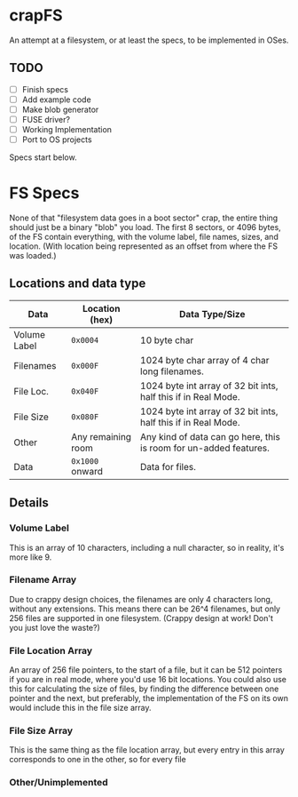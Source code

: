 # crapFS
An attempt at a filesystem, or at least the specs, to be implemented in OSes.
## TODO
- [ ] Finish specs
- [ ] Add example code
- [ ] Make blob generator
- [ ] FUSE driver?
- [ ] Working Implementation
- [ ] Port to OS projects

Specs start below.

# FS Specs
None of that "filesystem data goes in a boot sector" crap, the entire thing should just be a binary "blob" you load. The first 8 sectors, or 4096 bytes, of the FS contain everything, with the volume label, file names, sizes, and location. (With location being represented as an offset from where the FS was loaded.)

## Locations and data type

Data          | Location (hex) | Data Type/Size |
------------- | -------------- | -------------- |
Volume Label  |    `0x0004`    | 10 byte char   |
Filenames     |    `0x000F`    | 1024 byte char array of 4 char long filenames. |
File Loc.     |    `0x040F`    | 1024 byte int array of 32 bit ints, half this if in Real Mode. |
File Size     |    `0x080F`    | 1024 byte int array of 32 bit ints, half this if in Real Mode. |
Other         |Any remaining room| Any kind of data can go here, this is room for un-added features. |
Data          | `0x1000` onward | Data for files. |

## Details
### Volume Label
This is an array of 10 characters, including a null character, so in reality, it's more like 9.
### Filename Array
Due to crappy design choices, the filenames are only 4 characters long, without any extensions. This means there can be 26^4 filenames, but only 256 files are supported in one filesystem. (Crappy design at work! Don't you just love the waste?)
### File Location Array
An array of 256 file pointers, to the start of a file, but it can be 512 pointers if you are in real mode, where you'd use 16 bit locations. You could also use this for calculating the size of files, by finding the difference between one pointer and the next, but preferably, the implementation of the FS on its own would include this in the file size array.
### File Size Array
This is the same thing as the file location array, but every entry in this array corresponds to one in the other, so for every file 
### Other/Unimplemented


